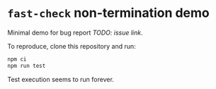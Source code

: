 # `fast-check` non-termination demo

Minimal demo for bug report *TODO: issue link*.

To reproduce, clone this repository and run:

```sh
npm ci
npm run test
```

Test execution seems to run forever.